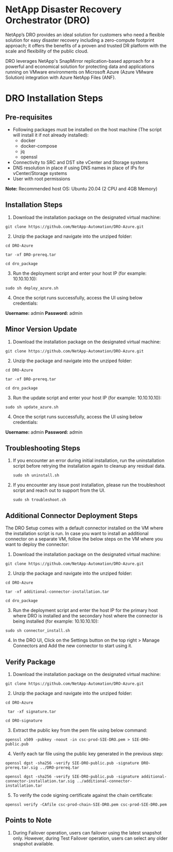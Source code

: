 # NetApp Disaster Recovery Orchestrator (DRO)

NetApp’s DRO provides an ideal solution for customers who need a flexible solution for easy disaster recovery including a zero-compute footprint approach; it offers the benefits of a proven and trusted DR platform with the scale and flexibility of the public cloud. 

DRO leverages NetApp's SnapMirror replication-based approach for a powerful and economical solution for protecting data and applications running on VMware environments on Microsoft Azure (Azure VMware Solution) integration with Azure NetApp Files (ANF).

# DRO Installation Steps

## Pre-requisites

- Following packages must be installed on the host machine (The script will install it if not already installed):
  - docker
  - docker-compose
  - jq
  - openssl
-	Connectivity to SRC and DST site vCenter and Storage systems
-	DNS resolution in place if using DNS names in place of IPs for vCenter/Storage systems
-	User with root permissions

**Note:** Recommended host OS: Ubuntu 20.04 (2 CPU and 4GB Memory)

## Installation Steps

1. Download the installation package on the designated virtual machine:

``` git clone https://github.com/NetApp-Automation/DRO-Azure.git ```

2. Unzip the package and navigate into the unziped folder:

``` cd DRO-Azure ```

``` tar -xf DRO-prereq.tar ```

``` cd dro_package ```

3. Run the deployment script and enter your host IP (for example: 10.10.10.10):

``` sudo sh deploy_azure.sh ```

4. Once the script runs successfully, access the UI using below credentials:

**Username:** admin
**Password:** admin

## Minor Version Update

1. Download the installation package on the designated virtual machine:

``` git clone https://github.com/NetApp-Automation/DRO-Azure.git ```

2. Unzip the package and navigate into the unziped folder:

``` cd DRO-Azure ```

``` tar -xf DRO-prereq.tar ```

``` cd dro_package ```

3. Run the update script and enter your host IP (for example: 10.10.10.10):

``` sudo sh update_azure.sh ```

4. Once the script runs successfully, access the UI using below credentials:

**Username:** admin
**Password:** admin

## Troubleshooting Steps

1. If you encounter an error during initial installation, run the uninstallation script before retrying the installation again to cleanup any residual data. 
    
    ``` sudo sh uninstall.sh ```
  
2. If you encounter any issue post installation, please run the troubleshoot script and reach out to support from the UI.

    ``` sudo sh troubleshoot.sh ```

## Additional Connector Deployment Steps

The DRO Setup comes with a default connector installed on the VM where the installation script is run. In case you want to install an additional connector on a separate VM, follow the below steps on the VM where you want to deploy the connector:

1. Download the installation package on the designated virtual machine:
   
``` git clone https://github.com/NetApp-Automation/DRO-Azure.git ```

2. Unzip the package and navigate into the unziped folder:
   
``` cd DRO-Azure ```

``` tar -xf additional-connector-installation.tar ```

``` cd dro_package ```

3. Run the deployment script and enter the host IP for the primary host where DRO is installed and the secondary host where the connector is being installed (for example: 10.10.10.10):

``` sudo sh connector_install.sh ```

4. In the DRO UI, Click on the Settings button on the top right > Manage Connectors and Add the new connector to start using it.


## Verify Package

1. Download the installation package on the designated virtual machine:
   
``` git clone https://github.com/NetApp-Automation/DRO-Azure.git ```

2. Unzip the package and navigate into the unziped folder:
   
``` cd DRO-Azure ```

``` tar -xf signature.tar```

``` cd DRO-signature ```

3. Extract the public key from the pem file using below command:

``` openssl x509 -pubkey -noout -in csc-prod-SIE-DRO.pem > SIE-DRO-public.pub ```

4. Verify each tar file using the public key generated in the previous step:

``` openssl dgst -sha256 -verify SIE-DRO-public.pub -signature DRO-prereq.tar.sig ../DRO-prereq.tar ```

``` openssl dgst -sha256 -verify SIE-DRO-public.pub -signature additional-connector-installation.tar.sig ../additional-connector-installation.tar ```

5. To verify the code signing certificate against the chain certificate:

``` openssl verify -CAfile csc-prod-chain-SIE-DRO.pem csc-prod-SIE-DRO.pem ```


## Points to Note

1. During Failover operation, users can failover using the latest snapshot only. However, during Test Failover operation, users can select any older snapshot available.